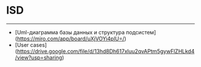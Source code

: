 # ISD

***
- [Uml-диаграмма базы данных и структура подсистем] (https://miro.com/app/board/uXjVOYi4plU=/)
- [User cases] (https://drive.google.com/file/d/13hd8Dh617xluu2qvAPtm5gywFlZHLkd4/view?usp=sharing)
